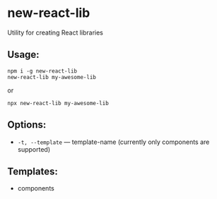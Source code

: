 # new-react-lib

Utility for creating React libraries

## Usage:

```
npm i -g new-react-lib
new-react-lib my-awesome-lib
```

or

```
npx new-react-lib my-awesome-lib
```

## Options:

- `-t, --template` — template-name (currently only components are supported)

## Templates:

- components
